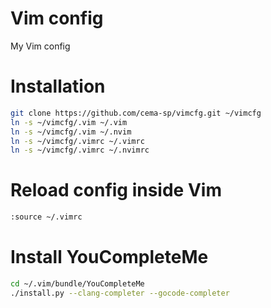 # Vim config

My Vim config

# Installation

~~~bash
git clone https://github.com/cema-sp/vimcfg.git ~/vimcfg
ln -s ~/vimcfg/.vim ~/.vim
ln -s ~/vimcfg/.vim ~/.nvim
ln -s ~/vimcfg/.vimrc ~/.vimrc
ln -s ~/vimcfg/.vimrc ~/.nvimrc
~~~

# Reload config inside Vim

~~~bash
:source ~/.vimrc
~~~

# Install YouCompleteMe

~~~bash
cd ~/.vim/bundle/YouCompleteMe
./install.py --clang-completer --gocode-completer
~~~
